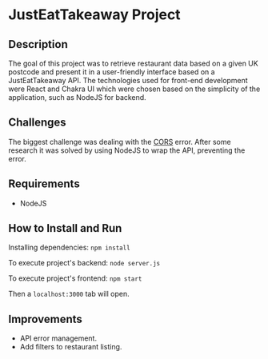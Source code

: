 # JustEatTakeaway Project

## Description

The goal of this project was to retrieve restaurant data based on a given UK postcode and present it in a user-friendly interface based on a JustEatTakeaway API.
The technologies used for front-end development were React and Chakra UI which were chosen based on the simplicity of the application, such as NodeJS for backend.

## Challenges

The biggest challenge was dealing with the [CORS](https://developer.mozilla.org/en-US/docs/Web/HTTP/CORS) error. After some research it was solved by using NodeJS to wrap the API, preventing the error.

## Requirements

- NodeJS

## How to Install and Run

Installing dependencies:
`npm install`

To execute project's backend:
`node server.js`

To execute project's frontend:
`npm start`

Then a `localhost:3000` tab will open.

## Improvements

- API error management.
- Add filters to restaurant listing.
